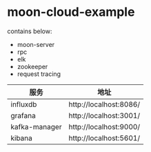 # moon-cloud-example

contains below:

- moon-server
- rpc
- elk
- zookeeper
- request tracing


| 服务          | 地址                   |
| ------------- | ---------------------- |
| influxdb      | http://localhost:8086/ |
| grafana       | http://localhost:3001/ |
| kafka-manager | http://localhost:9000/ |
| kibana        | http://localhost:5601/ |
